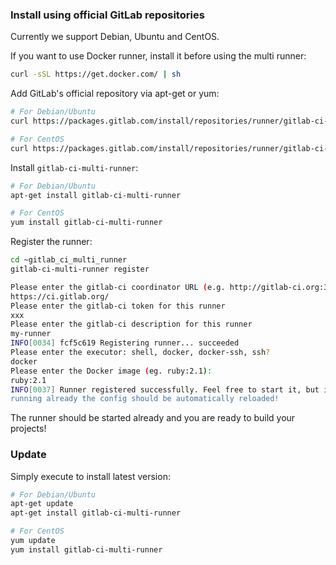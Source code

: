 ### Install using official GitLab repositories

Currently we support Debian, Ubuntu and CentOS.

If you want to use Docker runner, install it before using the multi runner:

```bash
curl -sSL https://get.docker.com/ | sh
```

Add GitLab's official repository via apt-get or yum:

```bash
# For Debian/Ubuntu
curl https://packages.gitlab.com/install/repositories/runner/gitlab-ci-multi-runner/script.deb.sh | sudo bash

# For CentOS
curl https://packages.gitlab.com/install/repositories/runner/gitlab-ci-multi-runner/script.rpm.sh | sudo bash
```

Install `gitlab-ci-multi-runner`:

```bash
# For Debian/Ubuntu
apt-get install gitlab-ci-multi-runner

# For CentOS
yum install gitlab-ci-multi-runner
```

Register the runner:

```bash
cd ~gitlab_ci_multi_runner
gitlab-ci-multi-runner register

Please enter the gitlab-ci coordinator URL (e.g. http://gitlab-ci.org:3000/ )
https://ci.gitlab.org/
Please enter the gitlab-ci token for this runner
xxx
Please enter the gitlab-ci description for this runner
my-runner
INFO[0034] fcf5c619 Registering runner... succeeded
Please enter the executor: shell, docker, docker-ssh, ssh?
docker
Please enter the Docker image (eg. ruby:2.1):
ruby:2.1
INFO[0037] Runner registered successfully. Feel free to start it, but if it's
running already the config should be automatically reloaded!
```

The runner should be started already and you are ready to build your projects!

### Update

Simply execute to install latest version:

```bash
# For Debian/Ubuntu
apt-get update
apt-get install gitlab-ci-multi-runner

# For CentOS
yum update
yum install gitlab-ci-multi-runner
```
